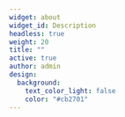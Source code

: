 ```yaml
---
widget: about
widget_id: Description
headless: true
weight: 20
title: ""
active: true
author: admin
design:
  background:
    text_color_light: false
    color: "#cb2701"
---
```

